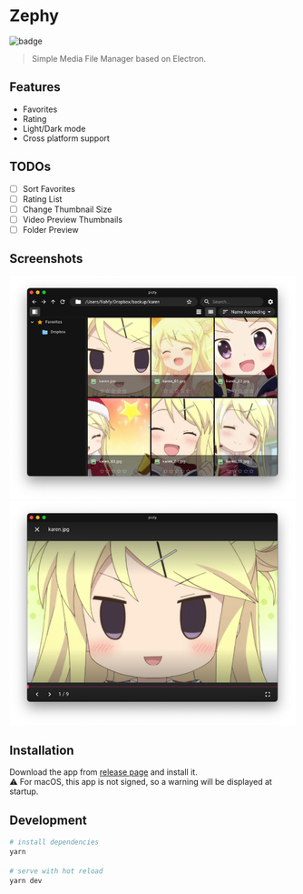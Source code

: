 # Zephy

![badge](https://github.com/fiahfy/zephy/workflows/Electron/badge.svg)

> Simple Media File Manager based on Electron.

## Features

- Favorites
- Rating
- Light/Dark mode
- Cross platform support

## TODOs

- [ ] Sort Favorites
- [ ] Rating List
- [ ] Change Thumbnail Size
- [ ] Video Preview Thumbnails
- [ ] Folder Preview

## Screenshots

![screenshot](.github/img/screenshot1.png)
![screenshot](.github/img/screenshot2.png)

## Installation

Download the app from [release page](https://github.com/fiahfy/zephy/releases) and install it.  
:warning: For macOS, this app is not signed, so a warning will be displayed at startup.

## Development

```bash
# install dependencies
yarn

# serve with hot reload
yarn dev
```
